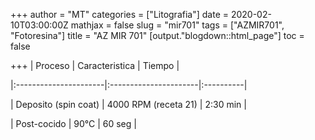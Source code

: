 +++
author = "MT"
categories = ["Litografia"]
date = 2020-02-10T03:00:00Z
mathjax = false
slug = "mir701"
tags = ["AZMIR701", "Fotoresina"]
title = "AZ MIR 701"
[output."blogdown::html_page"]
toc = false

+++
| Proceso               |	Caracteristica        | Tiempo    |

|:----------------------|:----------------------|:----------|

| Deposito (spin coat)  |	4000 RPM (receta 21)  | 2:30 min  |

| Post-cocido           |	90°C                 |  60 seg   |